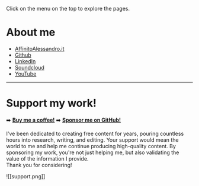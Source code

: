 Click on the menu on the top to explore the pages.

# About me

- [AffinitoAlessandro.it](https://affinitoalessandro.altervista.org/blog/)
- [Github](https://github.com/tuxerrante)
- [LinkedIn](https://www.linkedin.com/in/affinitoalessandro)
- [Soundcloud](https://soundcloud.com/alessandro-affinito-58528444)
- [YouTube](https://www.youtube.com/@alessandro-affinito/videos)
  

---
# Support my work!

➡️ **[Buy me a coffee!](https://buymeacoffee.com/tuxerrante)**
➡️ **[Sponsor me on GitHub!](https://github.com/sponsors/tuxerrante)**

I've been dedicated to creating free content for years, pouring countless hours into research, writing, and editing. 
Your support would mean the world to me and help me continue producing high-quality content. By sponsoring my work, you're not just helping me, but also validating the value of the information I provide.  
Thank you for considering!

![[support.png]]
